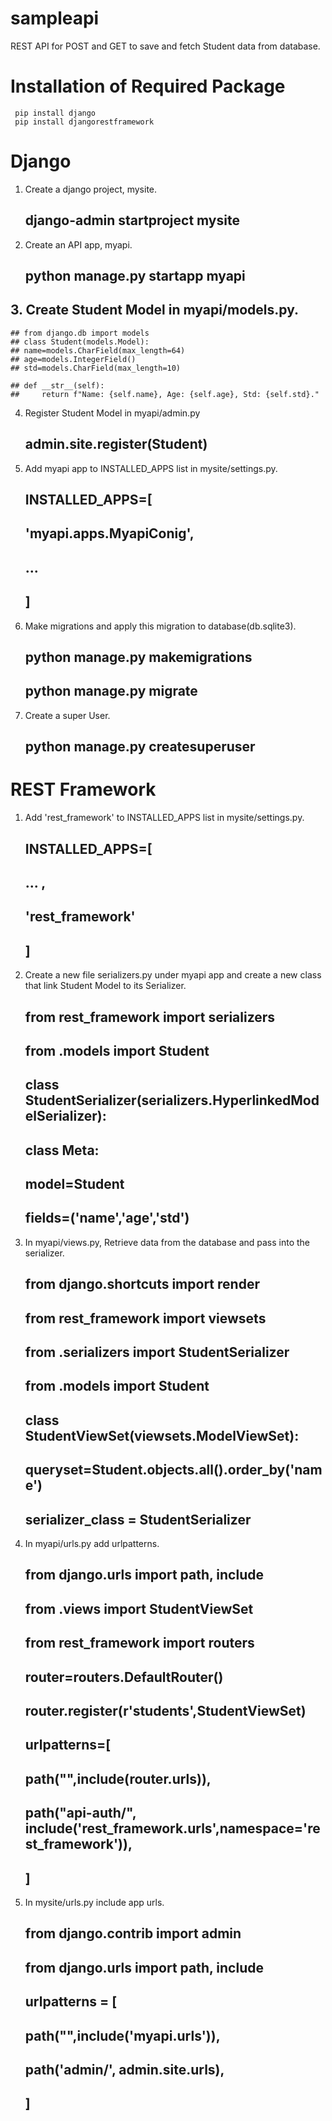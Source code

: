 # sampleapi

REST API for POST and GET to save and fetch Student data from database.

# Installation of Required Package
     pip install django
     pip install djangorestframework

# Django 

1. Create a django project, mysite.
    ## django-admin startproject mysite
2. Create an API app, myapi.
    ## python manage.py startapp myapi
## 3. Create Student Model in myapi/models.py.
    ## from django.db import models
    ## class Student(models.Model):
    ## name=models.CharField(max_length=64)
    ## age=models.IntegerField()
    ## std=models.CharField(max_length=10)

    ## def __str__(self):
    ##     return f"Name: {self.name}, Age: {self.age}, Std: {self.std}."

4. Register Student Model in myapi/admin.py
    ## admin.site.register(Student)
5. Add myapi app to INSTALLED_APPS list in mysite/settings.py.
    ## INSTALLED_APPS=[
    ##    'myapi.apps.MyapiConig',
    ##    ...
    ## ]
6. Make migrations and apply this migration to database(db.sqlite3).
    ## python manage.py makemigrations
    ## python manage.py migrate
7. Create a super User.
    ## python manage.py createsuperuser

# REST Framework 

1. Add 'rest_framework' to INSTALLED_APPS list in mysite/settings.py.
    ## INSTALLED_APPS=[
    ##    ... ,
    ##    'rest_framework'
    ## ]
2. Create a new file serializers.py under myapi app and create a new class that link Student Model to its Serializer.
    ## from rest_framework import serializers
    ## from .models import Student

    ## class StudentSerializer(serializers.HyperlinkedModelSerializer):
    ##   class Meta:
    ##        model=Student
    ##        fields=('name','age','std')
3. In myapi/views.py, Retrieve data from the database and pass into the serializer.
    ## from django.shortcuts import render
    ## from rest_framework import viewsets
    ## from .serializers import StudentSerializer
    ## from .models import Student
    ## class StudentViewSet(viewsets.ModelViewSet):
    ##    queryset=Student.objects.all().order_by('name')
    ##    serializer_class = StudentSerializer

4. In myapi/urls.py add urlpatterns.
    ## from django.urls import path, include
    ## from .views import StudentViewSet
    ## from rest_framework import routers
    ## router=routers.DefaultRouter()
    ## router.register(r'students',StudentViewSet)
    ## urlpatterns=[
    ##     path("",include(router.urls)),
    ##     path("api-auth/", include('rest_framework.urls',namespace='rest_framework')),
    ## ]



5. In mysite/urls.py include app urls.

    ## from django.contrib import admin
    ## from django.urls import path, include
    ## urlpatterns = [
    ## path("",include('myapi.urls')),
    ## path('admin/', admin.site.urls),
    ## ]